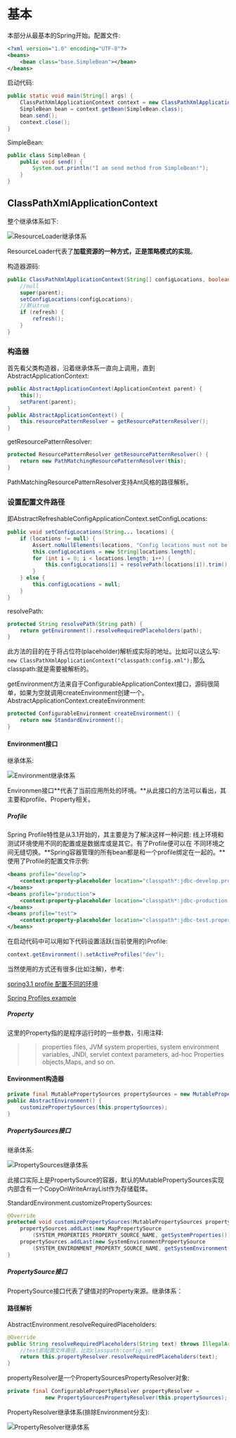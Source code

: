 # 基本

本部分从最基本的Spring开始。配置文件:

```xml
<?xml version="1.0" encoding="UTF-8"?>    
<beans>    
  	<bean class="base.SimpleBean"></bean>
</beans>
```

启动代码:

```java
public static void main(String[] args) {
	ClassPathXmlApplicationContext context = new ClassPathXmlApplicationContext("config.xml");
	SimpleBean bean = context.getBean(SimpleBean.class);
	bean.send();
	context.close();
}
```

SimpleBean:

```java
public class SimpleBean {
	public void send() {
		System.out.println("I am send method from SimpleBean!");
	}
}
```

## ClassPathXmlApplicationContext

整个继承体系如下:

![ResourceLoader继承体系](images/ResourceLoader.jpg)

ResourceLoader代表了**加载资源的一种方式，正是策略模式的实现**。

构造器源码:

```java
public ClassPathXmlApplicationContext(String[] configLocations, boolean refresh, ApplicationContext 	         parent) {
  	//null
	super(parent);
	setConfigLocations(configLocations);
  	//默认true
	if (refresh) {
		refresh();
	}
}
```

### 构造器

首先看父类构造器，沿着继承体系一直向上调用，直到AbstractApplicationContext:

```java
public AbstractApplicationContext(ApplicationContext parent) {
	this();
	setParent(parent);
}
public AbstractApplicationContext() {
	this.resourcePatternResolver = getResourcePatternResolver();
}
```

getResourcePatternResolver:

```java
protected ResourcePatternResolver getResourcePatternResolver() {
	return new PathMatchingResourcePatternResolver(this);
}
```

PathMatchingResourcePatternResolver支持Ant风格的路径解析。

### 设置配置文件路径

即AbstractRefreshableConfigApplicationContext.setConfigLocations:

```java
public void setConfigLocations(String... locations) {
	if (locations != null) {
		Assert.noNullElements(locations, "Config locations must not be null");
		this.configLocations = new String[locations.length];
		for (int i = 0; i < locations.length; i++) {
			this.configLocations[i] = resolvePath(locations[i]).trim();
		}
	} else {
		this.configLocations = null;
	}
}
```

resolvePath:

```java
protected String resolvePath(String path) {
	return getEnvironment().resolveRequiredPlaceholders(path);
}
```

此方法的目的在于将占位符(placeholder)解析成实际的地址。比如可以这么写: `new ClassPathXmlApplicationContext("classpath:config.xml");`那么classpath:就是需要被解析的。

getEnvironment方法来自于ConfigurableApplicationContext接口，源码很简单，如果为空就调用createEnvironment创建一个。AbstractApplicationContext.createEnvironment:

```java
protected ConfigurableEnvironment createEnvironment() {
	return new StandardEnvironment();
}
```

#### Environment接口

继承体系:

![Environment继承体系](images/Environment.jpg)

Environmen接口**代表了当前应用所处的环境。**从此接口的方法可以看出，其主要和profile、Property相关。

##### Profile

Spring Profile特性是从3.1开始的，其主要是为了解决这样一种问题: 线上环境和测试环境使用不同的配置或是数据库或是其它。有了Profile便可以在 不同环境之间无缝切换。**Spring容器管理的所有bean都是和一个profile绑定在一起的。**使用了Profile的配置文件示例:

```xml
<beans profile="develop">  
	<context:property-placeholder location="classpath*:jdbc-develop.properties"/>  
</beans>  
<beans profile="production">  
	<context:property-placeholder location="classpath*:jdbc-production.properties"/>  
</beans>  
<beans profile="test">  
	<context:property-placeholder location="classpath*:jdbc-test.properties"/>  
</beans>
```

在启动代码中可以用如下代码设置活跃(当前使用的)Profile:

```java
context.getEnvironment().setActiveProfiles("dev");
```

当然使用的方式还有很多(比如注解)，参考:

[spring3.1 profile 配置不同的环境](http://radiumxie.iteye.com/blog/1851919)

[Spring Profiles example](http://www.mkyong.com/spring/spring-profiles-example/)

##### Property

这里的Property指的是程序运行时的一些参数，引用注释:

> > properties files, JVM system properties, system environment variables, JNDI, servlet context parameters, ad-hoc Properties objects,Maps, and so on.

#### Environment构造器

```java
private final MutablePropertySources propertySources = new MutablePropertySources(this.logger);
public AbstractEnvironment() {
	customizePropertySources(this.propertySources);
}
```

#####  PropertySources接口

继承体系:

![PropertySources继承体系](images/PropertySources.jpg)

此接口实际上是PropertySource的容器，默认的MutablePropertySources实现内部含有一个CopyOnWriteArrayList作为存储载体。

StandardEnvironment.customizePropertySources:

```java
@Override
protected void customizePropertySources(MutablePropertySources propertySources) {
	propertySources.addLast(new MapPropertySource
		(SYSTEM_PROPERTIES_PROPERTY_SOURCE_NAME, getSystemProperties()));
	propertySources.addLast(new SystemEnvironmentPropertySource
		(SYSTEM_ENVIRONMENT_PROPERTY_SOURCE_NAME, getSystemEnvironment()));
}
```

##### PropertySource接口

PropertySource接口代表了键值对的Property来源。继承体系：



#### 路径解析

AbstractEnvironment.resolveRequiredPlaceholders:

```java
@Override
public String resolveRequiredPlaceholders(String text) throws IllegalArgumentException {
  	//text即配置文件路径，比如classpath:config.xml
	return this.propertyResolver.resolveRequiredPlaceholders(text);
}
```

propertyResolver是一个PropertySourcesPropertyResolver对象:

```java
private final ConfigurablePropertyResolver propertyResolver =
			new PropertySourcesPropertyResolver(this.propertySources);
```

PropertyResolver继承体系(排除Environment分支):

![PropertyResolver继承体系](images/PropertyResolver.jpg)

